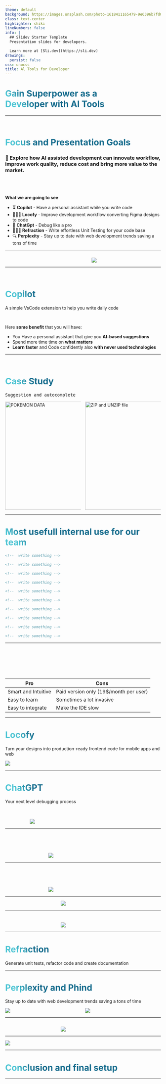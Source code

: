 ```yaml
---
theme: default
background: https://images.unsplash.com/photo-1618411165479-9e6396b7fd0a?crop=entropy&cs=tinysrgb&fit=crop&fm=jpg&h=1080&ixid=MnwxfDB8MXxyYW5kb218MHw5NDczNDU2Nnx8fHx8fHwxNjc0MDUyODAy&ixlib=rb-4.0.3&q=80&utm_campaign=api-credit&utm_medium=referral&utm_source=unsplash_source&w=1920
class: text-center
highlighter: shiki
lineNumbers: false
info: |
  ## Slidev Starter Template
  Presentation slides for developers.

  Learn more at [Sli.dev](https://sli.dev)
drawings:
  persist: false
css: unocss
title: Al Tools for Developer
---
```


# Gain Superpower as a <br> Developer with Al Tools

---

<br>

# Focus and Presentation Goals

### 🎯 Explore how AI assisted development can **innovate workflow**, <br> improve **work quality**, **reduce cost** and bring **more value to the market**.

<br>
<br>

#### What we are going to see

- ⏳ **Copilot** - Have a personal assistant while you write code
- 👨🏻‍🎨 **Locofy** - Improve development workflow converting Figma designs to code
- 👾 **ChatGpt** - Debug like a pro
- 👨🏻‍🔬 **Refraction** - Write effortless Unit Testing for your code base
- 🔍 **Perplexity** - Stay up to date with web development trends saving a tons of time

<!--
You can have `style` tag in markdown to override the style for the current page.
Learn more: https://sli.dev/guide/syntax#embedded-styles
-->

<style>
h1 {
  background-color: #2B90B6;
  background-image: linear-gradient(45deg, #4EC5D4 10%, #146b8c 20%);
  background-size: 100%;
  -webkit-background-clip: text;
  -moz-background-clip: text;
  -webkit-text-fill-color: transparent;
  -moz-text-fill-color: transparent;
}

li{
  font-size: 14px
}

h4{
  margin-bottom: 10px
}
</style>

<!--
Here is another comment.
-->

---

<img src="/Ai-replace-you.png" class="w-300px" style="margin-left:280px; margin-top:10px" />

---

<br>

# Copilot

A simple VsCode extension to help you write daily code

<br>

Here **some benefit** that you will have:

- You Have a personal assistant that give you **AI-based suggestions**
- Spend more time time on **what matters**
- **Learn faster** and Code confidently also **with never used technologies**

<!-- https://sli.dev/guide/animations.html#click-animations -->

<!-- <img
  v-click
  class="absolute -bottom-9 -left-7 w-80 opacity-50"
  src="https://sli.dev/assets/arrow-bottom-left.svg"
/>

<p v-after class="absolute bottom-23 left-45 opacity-30 transform -rotate-10">Here!</p> -->

---

<br>

# Case Study

<kbd>Suggestion and autocomplete</kbd>

<div class="column-wrapper">

<div class="column">

  <img src="https://b2611031.smushcdn.com/2611031/wp-content/uploads/2021/07/POKEMON-DATA.gif?lossy=0&amp;strip=1&amp;webp=1" alt="POKEMON DATA" class=" ezlazyloaded" data-ezsrc="https://b2611031.smushcdn.com/2611031/wp-content/uploads/2021/07/POKEMON-DATA.gif?lossy=0&amp;strip=1&amp;webp=1"  width="350" ezoid="0.15831901841668072">
</div>

<div class="column">

<img src="https://b2611031.smushcdn.com/2611031/wp-content/uploads/2021/07/ZIP-and-UNZIP.gif?lossy=0&amp;strip=1&amp;webp=1" alt="ZIP and UNZIP file" class=" ezlazyloaded" data-ezsrc="https://b2611031.smushcdn.com/2611031/wp-content/uploads/2021/07/ZIP-and-UNZIP.gif?lossy=0&amp;strip=1&amp;webp=1"  width="350" ezoid="0.8853617598372217">
</div>
</div>

<style>
.column-wrapper{
  display: flex;
  gap: 14px 
}

.column{
  display: flex;
  flex-direction: column;
  gap: 14px 
}


</style>

---

# Most usefull internal use for our team

```html
<!--  write something -->
```

```html
<!--  write something -->
```

```html
<!--  write something -->
```

```html
<!--  write something -->
```

```html
<!--  write something -->
```

```html
<!--  write something -->
```

```html
<!--  write something -->
```

```html
<!--  write something -->
```

```html
<!--  write something -->
```

```html
<!--  write something -->
```

---

<br>
<br>
<br>
<br>
<br>

| **Pro**             | **Cons**                               |
| ------------------- | -------------------------------------- |
| Smart and Intuitive | Paid version only (19$/month per user) |
| Easy to learn       | Sometimes a lot invasive               |
| Easy to integrate   | Make the IDE slow                      |

---

# Locofy

Turn your designs into production-ready frontend code for mobile apps and web

<img src="https://www.locofy.ai/assets/images/pages/home/sections/our_integrations/integrations-desktop.png">

---

# ChatGPT

Your next level debugging process

<br>
<br>

<img src="/life-calendar.png" style="margin-left: 80px;" class="w-[700px]" />

---

<img src="/chatgpt-1.png" style="margin-top: 65px; margin-left:140px" class=" w-[600px]" />

---

<img src="/chatgpt-2.png" style="margin-top: 65px; margin-left:140px" class=" w-[600px]" />

---

<img src="/chatgpt-3.png" style=" margin-left:180px" class=" w-[500px]" />

---

<img src="/chatgpt-4.png" style="margin-top: 25px; margin-left:180px" class=" w-[500px]" />

---

# Refraction

Generate unit tests, refactor code and create documentation

---

# Perplexity and Phind

Stay up to date with web development trends saving a tons of time

<div class="column-wrapper">

<div class="column">

<img src="/perplexity.png"  class=" w-[500px]" />

</div>

<div class="column">

<img src="/phind.png"  class=" w-[500px]" />

</div>
</div>

<style>
.column-wrapper{
  display: flex;
  gap: 14px 
}

.column{
  display: flex;
  flex-direction: column;
  gap: 14px 
}


</style>

---

<img src="/perplexity-example.png" style="margin-top: 15px; margin-left:180px" class="w-500px"   />

---

<img src="/phind-case-study-png.png"   />

---

# Conclusion and final setup

---
